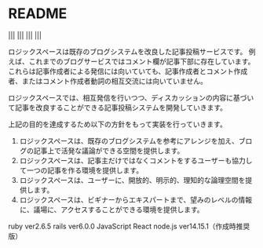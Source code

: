 # README

|||
|||
|||
|||


ロジックスペースは既存のブログシステムを改良した記事投稿サービスです。
例えば、これまでのブログサービスではコメント欄が記事下部に存在しています。
これらは記事作成者による発信には向いていても、記事作成者とコメント作成者、またはコメント作成者動詞の相互交流には向いていません。

ロジックスペースでは、相互発信を行いつつ、ディスカッションの内容に基づいて記事を改良することができる記事投稿システムを開発していきます。

上記の目的を達成するため以下の方針をもって実装を行っていきます。

1. ロジックスペースは、既存のブログシステムを参考にアレンジを加え、ブログの記事上で活発な議論ができる空間を提供します。
2. ロジックスペースは、記事主だけではなくコメントをするユーザーも協力して一つの記事を作る環境を提供します。
3. ロジックスペースは、ユーザーに、開放的、明示的、理知的な論理空間を提供します。
4. ロジックスペースは、ビギナーからエキスパートまで、望みのレベルの情報に、議場に、アクセスすることができる環境を提供します。



ruby ver2.6.5
rails ver6.0.0
JavaScript
React
node.js ver14.15.1（作成時推奨版）

